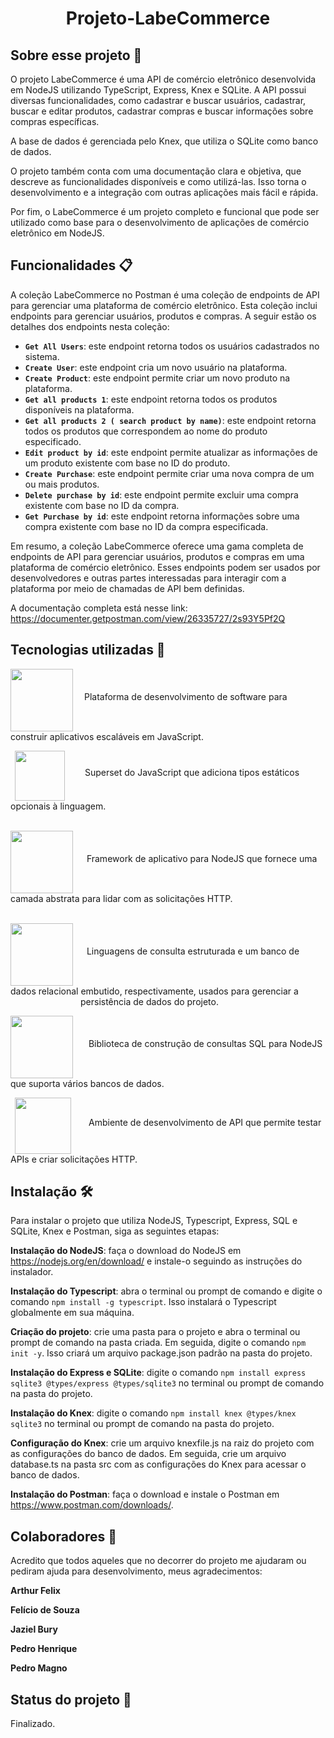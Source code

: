 <h1  align="center">Projeto-LabeCommerce</h1>

  

## Sobre esse projeto 📖

  

O projeto LabeCommerce é uma API de comércio eletrônico desenvolvida em NodeJS utilizando TypeScript, Express, Knex e SQLite. A API possui diversas funcionalidades, como cadastrar e buscar usuários, cadastrar, buscar e editar produtos, cadastrar compras e buscar informações sobre compras específicas.

  

A base de dados é gerenciada pelo Knex, que utiliza o SQLite como banco de dados.

  

O projeto também conta com uma documentação clara e objetiva, que descreve as funcionalidades disponíveis e como utilizá-las. Isso torna o desenvolvimento e a integração com outras aplicações mais fácil e rápida.

  

Por fim, o LabeCommerce é um projeto completo e funcional que pode ser utilizado como base para o desenvolvimento de aplicações de comércio eletrônico em NodeJS.
## Funcionalidades 📋
A coleção LabeCommerce no Postman é uma coleção de endpoints de API para gerenciar uma plataforma de comércio eletrônico. Esta coleção inclui endpoints para gerenciar usuários, produtos e compras. A seguir estão os detalhes dos endpoints nesta coleção:

-   **`Get All Users`**: este endpoint retorna todos os usuários cadastrados no sistema.
-   **`Create User`**: este endpoint cria um novo usuário na plataforma.
-   **`Create Product`**: este endpoint permite criar um novo produto na plataforma.
-   **`Get all products 1`**: este endpoint retorna todos os produtos disponíveis na plataforma.
-   **`Get all products 2 ( search product by name)`**: este endpoint retorna todos os produtos que correspondem ao nome do produto especificado.
-   **`Edit product by id`**: este endpoint permite atualizar as informações de um produto existente com base no ID do produto.
-   **`Create Purchase`**: este endpoint permite criar uma nova compra de um ou mais produtos.
-   **`Delete purchase by id`**: este endpoint permite excluir uma compra existente com base no ID da compra.
-   **`Get Purchase by id`**: este endpoint retorna informações sobre uma compra existente com base no ID da compra especificada.

Em resumo, a coleção LabeCommerce oferece uma gama completa de endpoints de API para gerenciar usuários, produtos e compras em uma plataforma de comércio eletrônico. Esses endpoints podem ser usados ​​por desenvolvedores e outras partes interessadas para interagir com a plataforma por meio de chamadas de API bem definidas.

A documentação completa está nesse link:
https://documenter.getpostman.com/view/26335727/2s93Y5Pf2Q

## Tecnologias utilizadas 💾

  
<center></center>

<p><img src="https://upload.wikimedia.org/wikipedia/commons/thumb/d/d9/Node.js_logo.svg/2560px-Node.js_logo.svg.png" width="100" align="middle"> &emsp;Plataforma de desenvolvimento de software para construir aplicativos escaláveis ​​em JavaScript.</img> </p>
  
<p>&ensp;<img src="https://upload.wikimedia.org/wikipedia/commons/thumb/4/4c/Typescript_logo_2020.svg/2048px-Typescript_logo_2020.svg.png" width="80" align="middle">&emsp;&emsp;  Superset do JavaScript que adiciona tipos estáticos opcionais à linguagem.</img>    
<Br></br>
  
<img src="https://i.imgur.com/4JL9wiX.png" width="100" align="middle">&emsp;&#160;&#160;Framework de aplicativo para NodeJS que fornece uma camada abstrata para lidar com as solicitações HTTP.</img>
<Br></br>

<img src="https://i.imgur.com/js3WxuF.png" width="100" align="middle">&emsp;&#160;&#160;Linguagens de consulta estruturada e um banco de dados relacional embutido, respectivamente, usados para gerenciar a 
&emsp;&emsp;&emsp;&emsp;&emsp;&emsp;&emsp;&emsp;persistência de dados do projeto.</img>

<img src="https://i.imgur.com/9GkFD1T.png" width="100" align="middle">&emsp;&ensp;&nbsp;Biblioteca de construção de consultas SQL para NodeJS que suporta vários bancos de dados.</img>   

&ensp;<img src="https://uxwing.com/wp-content/themes/uxwing/download/brands-and-social-media/postman-icon.png" width="90" align="middle">&emsp;&emsp;Ambiente de desenvolvimento de API que permite testar APIs e criar solicitações HTTP.</img>
  

## Instalação 🛠️

  

Para instalar o projeto que utiliza NodeJS, Typescript, Express, SQL e SQLite, Knex e Postman, siga as seguintes etapas:

  

<b>Instalação do NodeJS</b>: faça o download do NodeJS em https://nodejs.org/en/download/ e instale-o seguindo as instruções do instalador.  
  

<b>Instalação do Typescript</b>: abra o terminal ou prompt de comando e digite o comando `npm install -g typescript`. Isso instalará o Typescript globalmente em sua máquina.

  

**Criação do projeto**: crie uma pasta para o projeto e abra o terminal ou prompt de comando na pasta criada. Em seguida, digite o comando `npm init -y`. Isso criará um arquivo package.json padrão na pasta do projeto.

  

**Instalação do Express e SQLite**: digite o comando `npm install express sqlite3 @types/express @types/sqlite3` no terminal ou prompt de comando na pasta do projeto.

  

**Instalação do Knex**: digite o comando `npm install knex @types/knex sqlite3` no terminal ou prompt de comando na pasta do projeto.  

**Configuração do Knex**: crie um arquivo knexfile.js na raiz do projeto com as configurações do banco de dados. Em seguida, crie um arquivo database.ts na pasta src com as configurações do Knex para acessar o banco de dados.  

**Instalação do Postman**: faça o download e instale o Postman em https://www.postman.com/downloads/.

## Colaboradores 🤝
Acredito que todos aqueles que no decorrer do projeto me ajudaram ou pediram ajuda para desenvolvimento, meus agradecimentos:

**Arthur Felix**

**Felício de Souza**

**Jaziel Bury**

**Pedro Henrique**

**Pedro Magno**
## Status do projeto 🎉
Finalizado.



